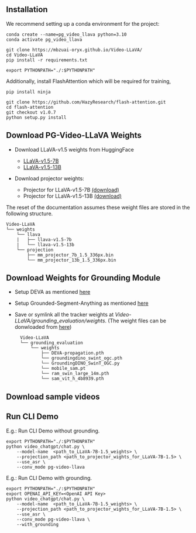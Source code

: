 ## Installation

We recommend setting up a conda environment for the project:

    conda create --name=pg_video_llava python=3.10
    conda activate pg_video_llava
    
    git clone https://mbzuai-oryx.github.io/Video-LLaVA/
    cd Video-LLaVA
    pip install -r requirements.txt
    
    export PYTHONPATH="./:$PYTHONPATH"

Additionally, install FlashAttention which will be required for training,

    pip install ninja

    git clone https://github.com/HazyResearch/flash-attention.git
    cd flash-attention
    git checkout v1.0.7
    python setup.py install

<!-- TODO: update requirements.txt -->

## Download PG-Video-LLaVA Weights

* Download LLaVA-v1.5 weights from HuggingFace
  * [LLaVA-v1.5-7B](https://huggingface.co/liuhaotian/llava-v1.5-7b)
  * [LLaVA-v1.5-13B](https://huggingface.co/liuhaotian/llava-v1.5-13b)

* Download projector weights:
  * Projector for LLaVA-v1.5-7B [(download)](https://mbzuaiac-my.sharepoint.com/:u:/g/personal/shehan_munasinghe_mbzuai_ac_ae/ESaOp2uTRF5Al00GOvZKWFsB438GAct1UQME_oqDtv6cUw?e=5vVo6P)
  * Projector for LLaVA-v1.5-13B [(download)](https://mbzuaiac-my.sharepoint.com/:u:/g/personal/shehan_munasinghe_mbzuai_ac_ae/ESaaVskN3NhLhAk-ZsOCg4wBkSNKqJc8dKJtjpvETEL2GA?e=ktjVZG)
 
The reset of the documentation assumes these weight files are stored in the following structure.

    Video-LLaVA
    └── weights
        └── llava
        |   ├── llava-v1.5-7b
        |   └── llava-v1.5-13b
        └── projection
            ├── mm_projector_7b_1.5_336px.bin
            └── mm_projector_13b_1.5_336px.bin

## Download Weights for Grounding Module

* Setup DEVA as mentioned [here](https://github.com/hkchengrex/Tracking-Anything-with-DEVA)
* Setup Grounded-Segment-Anything as mentioned [here](https://github.com/hkchengrex/Grounded-Segment-Anything)
* Save or symlink all the tracker weights at *Video-LLaVA/grounding_evaluation/weights*. (The weight files can be donwloaded from [here](https://mbzuaiac-my.sharepoint.com/:f:/g/personal/shehan_munasinghe_mbzuai_ac_ae/Eog31ej6Ah5BmOYqyHJpXvEBJreSD4ZE_YfJ8H_xELg94Q?e=U47VYU))

        Video-LLaVA
        └── grounding_evaluation
            └── weights
                ├── DEVA-propagation.pth
                └── groundingdino_swint_ogc.pth
                └── GroundingDINO_SwinT_OGC.py
                └── mobile_sam.pt
                └── ram_swin_large_14m.pth
                └── sam_vit_h_4b8939.pth
                


## Download sample videos

<!-- TODO: Upload to OneDrive -->

## Run CLI Demo

E.g.: Run CLI Demo without grounding.

    export PYTHONPATH="./:$PYTHONPATH"
    python video_chatgpt/chat.py \
        --model-name  <path_to_LLaVA-7B-1.5_weights> \
        --projection_path <path_to_projector_wights_for_LLaVA-7B-1.5> \
        --use_asr \
        --conv_mode pg-video-llava

E.g.: Run CLI Demo with grounding.

    export PYTHONPATH="./:$PYTHONPATH"
    export OPENAI_API_KEY=<OpenAI API Key>
    python video_chatgpt/chat.py \
        --model-name  <path_to_LLaVA-7B-1.5_weights> \
        --projection_path <path_to_projector_wights_for_LLaVA-7B-1.5> \
        --use_asr \
        --conv_mode pg-video-llava \
        --with_grounding

